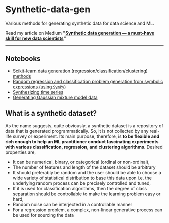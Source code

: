 # Synthetic-data-gen
Various methods for generating synthetic data for data science and ML.

Read my article on Medium **"[Synthetic data generation — a must-have skill for new data scientists](https://towardsdatascience.com/synthetic-data-generation-a-must-have-skill-for-new-data-scientists-915896c0c1ae)"**

---
## Notebooks

* [Scikit-learn data generation (regression/classification/clustering) methods](https://github.com/tirthajyoti/Synthetic-data-gen/blob/master/Notebooks/Scikit-learn-data-generation.ipynb)
* [Random regression and classification problem generation from symbolic expressions (using `SymPy`)](https://github.com/tirthajyoti/Synthetic-data-gen/blob/master/Notebooks/Symbolic%20regression%20classification%20generator.ipynb)
* [Synthesizing time series](https://github.com/tirthajyoti/Synthetic-data-gen/blob/master/Notebooks/Synth_Time_series.ipynb)
* [Generating Gaussian mixture model data](https://github.com/tirthajyoti/Synthetic-data-gen/blob/master/Notebooks/GMM_generator.ipynb)

## What is a synthetic dataset?
As the name suggests, quite obviously, a synthetic dataset is a repository of data that is generated programmatically. So, it is not collected by any real-life survey or experiment. Its main purpose, therefore, is **to be flexible and rich enough to help an ML practitioner conduct fascinating experiments with various classification, regression, and clustering algorithms**. Desired properties are,

* It can be numerical, binary, or categorical (ordinal or non-ordinal),
* The number of features and length of the dataset should be arbitrary
* It should preferably be random and the user should be able to choose a wide variety of statistical distribution to base this data upon i.e. the underlying random process can be precisely controlled and tuned,
* If it is used for classification algorithms, then the degree of class separation should be controllable to make the learning problem easy or hard,
* Random noise can be interjected in a controllable manner
* For a regression problem, a complex, non-linear generative process can be used for sourcing the data
